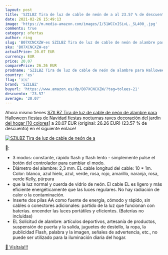 ```yaml
---
layout: post
title: 'SZILBZ Tira de luz de cable de neón de a al 23.57 % de descuento'
date: 2021-02-26 15:49:13
image: 'https://m.media-amazon.com/images/I/51WCCnISivL._SL400_.jpg'
comments: true
category: ofertas
author: ring
slug: 'B07XCNCXZW-es SZILBZ Tira de luz de cable de neón de alambre para...'
sku: 'B07XCNCXZW-es'
actualPrice: 20.07 EUR
currency: EUR
price: 20.07
comparePrice: 26.26 EUR
prodname: 'SZILBZ Tira de luz de cable de neón de alambre para Halloween  fiestas de Navidad  fiestas nocturnas  raves  decoración del jardín del hogar [10 colores]'
country: 'es'
flag: '🇪🇸'
brand: 'SZILBZ'
buyurl: 'https://www.amazon.es/dp/B07XCNCXZW/?tag=tolees-21'
descuento: '23.57'
average: '20.07'
---
```


Ahora mismo tienes [SZILBZ Tira de luz de cable de neón de alambre para Halloween  fiestas de Navidad  fiestas nocturnas  raves  decoración del jardín del hogar [10 colores]](https://www.amazon.es/dp/B07XCNCXZW/?tag=tolees-21) a 20.07 EUR (original: 26.26 EUR) (23.57 %  de descuento) en el siguiente enlace!

[![SZILBZ Tira de luz de cable de neón de a](https://m.media-amazon.com/images/I/51WCCnISivL._SL400_.jpg)](https://www.amazon.es/dp/B07XCNCXZW/?tag=tolees-21)

🔎:

- 3 modos: constante, rápido flash y flash lento - simplemente pulse el botón del controlador para cambiar el modo.
- Diámetro del alambre: 2,3 mm. EL cable longitud del cable: 10 * 1m. Color: blanco, azul hielo, azul, verde, rosa, rojo, amarillo, naranja, rosa, verde Kelly, púrpura
- que la luz normal y cuerda de vidrio de neón. El cable EL es ligero y más eficiente energéticamente que las luces regulares. No hay radiación de calor o la contaminación.
- Inserte dos pilas AA como fuente de energía, cómodo y rápido, sin cables o conectores adicionales: partido de la luz que funcionan con baterías. encender las luces portátiles y eficientes. (Baterías no incluidas)
- EL Solicitud de alambre: artículos deportivos, artesanía de productos, suspensión de puerta y la salida, juguetes de destello, la ropa, la publicidad Flash, palabra y la imagen, señales de advertencia, etc., no puede ser utilizado para la iluminación diaria del hogar.

[🛒 Visítala!!!](https://www.amazon.es/dp/B07XCNCXZW/?tag=tolees-21)
